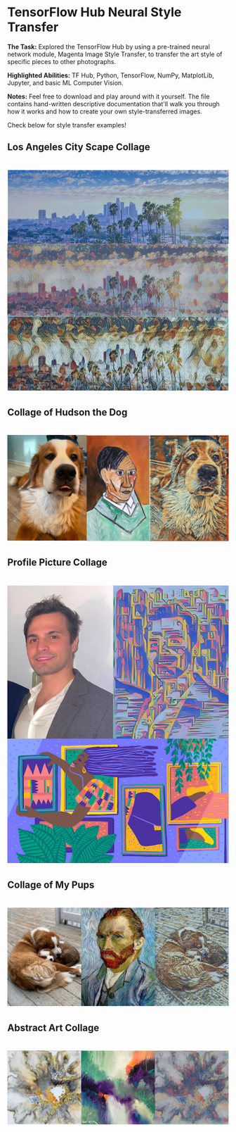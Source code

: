 # TensorFlow Hub Neural Style Transfer

**The Task:** Explored the TensorFlow Hub by using a pre-trained neural network module, Magenta Image Style Transfer, to transfer the art style of specific pieces to other photographs. 

**Highlighted Abilities:** TF Hub, Python, TensorFlow, NumPy, MatplotLib, Jupyter, and basic ML Computer Vision.

**Notes:** Feel free to download and play around with it yourself. The file contains hand-written descriptive documentation that'll walk you through how it works and how to create your own style-transferred images. 

Check below for style transfer examples!


## Los Angeles City Scape Collage
# ![alt text](https://github.com/asilich123/Resume_Projects/blob/main/Python/TF%20HUB%20-%20ML%20Neural%20Style%20Transfer/Images/Collages/Los%20Angeles%20Collage.png?raw=true)
 
## Collage of Hudson the Dog
# ![alt text](https://github.com/asilich123/Resume_Projects/blob/main/Python/TF%20HUB%20-%20ML%20Neural%20Style%20Transfer/Images/Collages/Hudson%20Collage.png?raw=true)

## Profile Picture Collage
# ![alt text](https://github.com/asilich123/Resume_Projects/blob/main/Python/TF%20HUB%20-%20ML%20Neural%20Style%20Transfer/Images/Collages/Adrian%20Collage.png?raw=true)

## Collage of My Pups
# ![alt text](https://github.com/asilich123/Resume_Projects/blob/main/Python/TF%20HUB%20-%20ML%20Neural%20Style%20Transfer/Images/Collages/Dogs%20Collage.png?raw=true)

## Abstract Art Collage
# ![alt text](https://github.com/asilich123/Resume_Projects/blob/main/Python/TF%20HUB%20-%20ML%20Neural%20Style%20Transfer/Images/Collages/Abstract%20Collage.png?raw=true)

